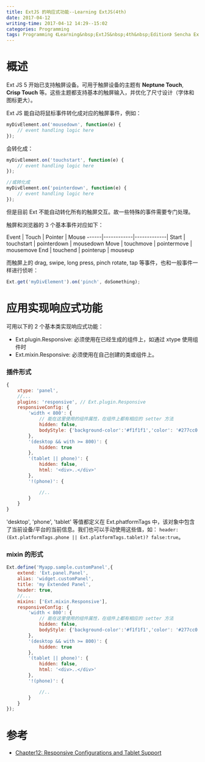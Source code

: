 ```yaml
---
title: ExtJS 的响应式功能--Learning ExtJS(4th)
date: 2017-04-12
writing-time: 2017-04-12 14:29--15:02
categories: Programming
tags: Programming 《Learning&nbsp;ExtJS&nbsp;4th&nbsp;Edition》 Sencha ExtJS Javascript
---
```


# 概述

Ext JS 5 开始已支持触屏设备。可用于触屏设备的主题有 **Neptune Touch**, **Crisp Touch** 等。这些主题都支持基本的触屏输入，并优化了尺寸设计（字体和图标更大）。

Ext JS 能自动将鼠标事件转化成对应的触屏事件，例如：

```javascript
myDivElement.on('mousedown', function(e) {
    // event handling logic here
});
```

会转化成：

```javascript
myDivElement.on('touchstart', function(e) {
    // event handling logic here
});

//或转化成
myDivElement.on('pointerdown', function(e) {
    // event handling logic here
});
```

但是目前 Ext 不能自动转化所有的触屏交互。故一些特殊的事件需要专门处理。

触屏和浏览器的 3 个基本事件对应如下：

Event | Touch      | Pointer     | Mouse
------|------------|-------------|
Start | touchstart | pointerdown | mousedown
Move  | touchmove  | pointermove | mousemove
End   | touchend   | pointerup   | mouseup


而触屏上的 drag, swipe, long press, pinch rotate, tap 等事件，也和一般事件一样进行侦听：

```javascript
Ext.get('myDivElement').on('pinch', doSomething);
```

# 应用实现响应式功能

可用以下的 2 个基本类实现响应式功能：

+ Ext.plugin.Responsive: 必须使用在已经生成的组件上，如通过 xtype 使用组件时
+ Ext.mixin.Responsive: 必须使用在自己创建的类或组件上。


### 插件形式

```javascript
{
    xtype: 'panel',
    //...
    plugins: 'responsive', // Ext.plugin.Responsive
    responsiveConfig: {
        'width < 800': {
            // 能在这里使用的组件属性，在组件上都有相应的 setter 方法
            hidden: false,
            bodyStyle: {'background-color':'#f1f1f1','color': '#277cc0'}
        },
        '(desktop && with >= 800)': {
            hidden: true
        },
        '(tablet || phone)': {
            hidden: false,
            html: '<div>..</div>'
        },
        '!(phone)': {

            //..
        }
    }
}
```

'desktop', 'phone', 'tablet' 等值都定义在 Ext.phatformTags 中，该对象中包含了当前设备/平台的当前信息。我们也可以手动使用这些值，如： `header: (Ext.platformTags.phone || Ext.platformTags.tablet)? false:true`。


### mixin 的形式

```javascript
Ext.define('Myapp.sample.customPanel',{
    extend: 'Ext.panel.Panel',
    alias: 'widget.customPanel',
    title: 'my Extended Panel',
    header: true,
    //...
    mixins: ['Ext.mixin.Responsive'],
    responsiveConfig: {
        'width < 800': {
            // 能在这里使用的组件属性，在组件上都有相应的 setter 方法
            hidden: false,
            bodyStyle: {'background-color':'#f1f1f1','color': '#277cc0'}
        },
        '(desktop && with >= 800)': {
            hidden: true
        },
        '(tablet || phone)': {
            hidden: false,
            html: '<div>..</div>'
        },
        '!(phone)': {

            //..
        }
    }
});
```

# 参考 

+ [Chapter12: Responsive Configurations and Tablet Support](https://www.amazon.com/Learning-ExtJS-Fourth-Carlos-Mendez/dp/1784394386/)
